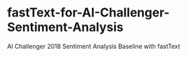 # fastText-for-AI-Challenger-Sentiment-Analysis
AI Challenger 2018 Sentiment Analysis Baseline with fastText
